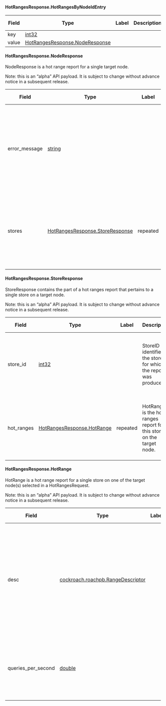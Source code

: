 

<a name="cockroach.server.serverpb.HotRangesResponse.HotRangesByNodeIdEntry"></a>
#### HotRangesResponse.HotRangesByNodeIdEntry






| Field | Type | Label | Description | Support status |
| ----- | ---- | ----- | ----------- | -------------- |
| key | [int32](#int32) |  |  |  |
| value | [HotRangesResponse.NodeResponse](#cockroach.server.serverpb.HotRangesResponse.NodeResponse) |  |  |  |




<a name="cockroach.server.serverpb.HotRangesResponse.NodeResponse"></a>
#### HotRangesResponse.NodeResponse

NodeResponse is a hot range report for a single target node.

Note: this is an “alpha” API payload. It is subject to change without
advance notice in a subsequent release.


| Field | Type | Label | Description | Support status |
| ----- | ---- | ----- | ----------- | -------------- |
| error_message | [string](#string) |  | ErrorMessage is set to a non-empty string if this target node was unable to produce a hot range report.<br><br>The contents of this string indicates the cause of the failure. | Note: this is an “alpha” API field. It is subject to change without advance notice in a subsequent release. |
| stores | [HotRangesResponse.StoreResponse](#cockroach.server.serverpb.HotRangesResponse.StoreResponse) | repeated | Stores contains the hot ranges report if no error was encountered. There is one part to the report for each store in the target node. | Note: this is an “alpha” API field. It is subject to change without advance notice in a subsequent release. |




<a name="cockroach.server.serverpb.HotRangesResponse.StoreResponse"></a>
#### HotRangesResponse.StoreResponse

StoreResponse contains the part of a hot ranges report that
pertains to a single store on a target node.

Note: this is an “alpha” API payload. It is subject to change without
advance notice in a subsequent release.


| Field | Type | Label | Description | Support status |
| ----- | ---- | ----- | ----------- | -------------- |
| store_id | [int32](#int32) |  | StoreID identifies the store for which the report was produced. | Note: this is an “alpha” API field. It is subject to change without advance notice in a subsequent release. |
| hot_ranges | [HotRangesResponse.HotRange](#cockroach.server.serverpb.HotRangesResponse.HotRange) | repeated | HotRanges is the hot ranges report for this store on the target node. | Note: this is an “alpha” API field. It is subject to change without advance notice in a subsequent release. |




<a name="cockroach.server.serverpb.HotRangesResponse.HotRange"></a>
#### HotRangesResponse.HotRange

HotRange is a hot range report for a single store on one of the
target node(s) selected in a HotRangesRequest.

Note: this is an “alpha” API payload. It is subject to change without
advance notice in a subsequent release.


| Field | Type | Label | Description | Support status |
| ----- | ---- | ----- | ----------- | -------------- |
| desc | [cockroach.roachpb.RangeDescriptor](#cockroach.roachpb.RangeDescriptor) |  | Desc is the descriptor of the range for which the report was produced.<br><br>TODO(knz): This field should be removed. See: https://github.com/cockroachdb/cockroach/issues/53212 | Note: this is a “reserved” API field and should not be relied upon to build external tools. No guarantee is made about its availability and stability in external uses. |
| queries_per_second | [double](#double) |  | QueriesPerSecond is the recent number of queries per second on this range. | Note: this is an “alpha” API field. It is subject to change without advance notice in a subsequent release. |


